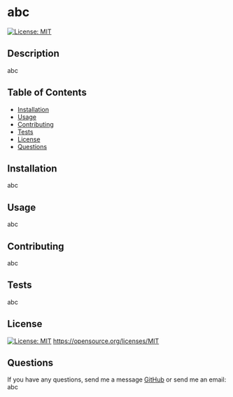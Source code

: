 # abc
  [![License: MIT](https://img.shields.io/badge/License-MIT-yellow.svg)](https://opensource.org/licenses/MIT)

  ## Description
  abc

  ## Table of Contents
  - [Installation](#installation)
  - [Usage](#usage)
  - [Contributing](#contribution)
  - [Tests](#tests)
  - [License](#license)
  - [Questions](#questions)

  ## Installation
  abc

  ## Usage
  abc

  ## Contributing
  abc

  ## Tests
  abc

  ## License
  [![License: MIT](https://img.shields.io/badge/License-MIT-yellow.svg)](https://opensource.org/licenses/MIT)
  https://opensource.org/licenses/MIT 
    

  ## Questions
  If you have any questions, send me a message [GitHub](https://github.com/abc) or send me an email: abc
